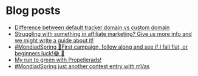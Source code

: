 # Blog posts
<!-- BLOG-POST-LIST:START -->
- [Difference between default tracker domain vs custom domain](https://afflift.com/f/threads/difference-between-default-tracker-domain-vs-custom-domain.10541/)
- [Struggling with something in affiliate marketing? Give us more info and we might write a guide about it!](https://afflift.com/f/threads/struggling-with-something-in-affiliate-marketing-give-us-more-info-and-we-might-write-a-guide-about-it.10464/)
- [#MondiadSpring 🚀First campaign, follow along and see if I fall flat, or beginners luck!😂  🚀](https://afflift.com/f/threads/mondiadspring-%F0%9F%9A%80first-campaign-follow-along-and-see-if-i-fall-flat-or-beginners-luck-%F0%9F%98%82-%F0%9F%9A%80.10525/)
- [My run to green with Propellerads!](https://afflift.com/f/threads/my-run-to-green-with-propellerads.10440/)
- [#MondiadSpring just another contest entry with mVas](https://afflift.com/f/threads/mondiadspring-just-another-contest-entry-with-mvas.10470/)
<!-- BLOG-POST-LIST:END -->
